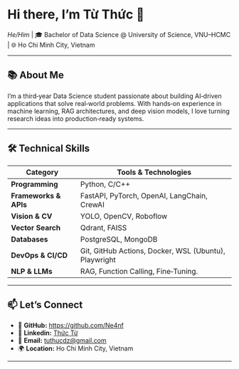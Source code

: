 # Hi there, I’m **Từ Thức** 👋  
*He/Him* | 🎓 Bachelor of Data Science @ University of Science, VNU–HCMC | 🌐 Ho Chi Minh City, Vietnam

---

## 📚 About Me
I’m a third‑year Data Science student passionate about building AI‑driven applications that solve real‑world problems. With hands‑on experience in machine learning, RAG architectures, and deep vision models, I love turning research ideas into production‑ready systems.

---


## 🛠️ Technical Skills

| Category             | Tools & Technologies                          |
| -------------------- | --------------------------------------------- |
| **Programming**      | Python, C/C++                                 |
| **Frameworks & APIs**| FastAPI, PyTorch, OpenAI, LangChain, CrewAI    |
| **Vision & CV**      | YOLO, OpenCV, Roboflow                     |
| **Vector Search**    | Qdrant, FAISS                                 |
| **Databases**        | PostgreSQL, MongoDB                           |
| **DevOps & CI/CD**   | Git, GitHub Actions, Docker, WSL (Ubuntu), Playwright     |
| **NLP & LLMs**       | RAG, Function Calling, Fine‑Tuning.|


---

## 📫 Let’s Connect

- 🔗 **GitHub:** https://github.com/Ne4nf  
- 📄 **Linkedin:** [Thức Từ](https://www.linkedin.com/in/th%E1%BB%A9c-t%E1%BB%AB-23a085296/)  
- 📧 **Email:** tuthucdz@gmail.com  
- 🌍 **Location:** Ho Chi Minh City, Vietnam  

---


<!--
**Ne4nf/Ne4nf** is a ✨ _special_ ✨ repository because its `README.md` (this file) appears on your GitHub profile.

Here are some ideas to get you started:

- 🔭 I’m currently working on ...
- 🌱 I’m currently learning ...
- 👯 I’m looking to collaborate on ...
- 🤔 I’m looking for help with ...
- 💬 Ask me about ...
- 📫 How to reach me: ...
- 😄 Pronouns: ...
- ⚡ Fun fact: ...
-->

